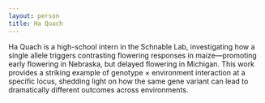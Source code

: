 ```yaml
---
layout: person
title: Ha Quach
---
```


Ha Quach is a high-school intern in the Schnable Lab, investigating how a single allele triggers contrasting flowering responses in maize—promoting early flowering in Nebraska, but delayed flowering in Michigan. This work provides a striking example of genotype × environment interaction at a specific locus, shedding light on how the same gene variant can lead to dramatically different outcomes across environments.
